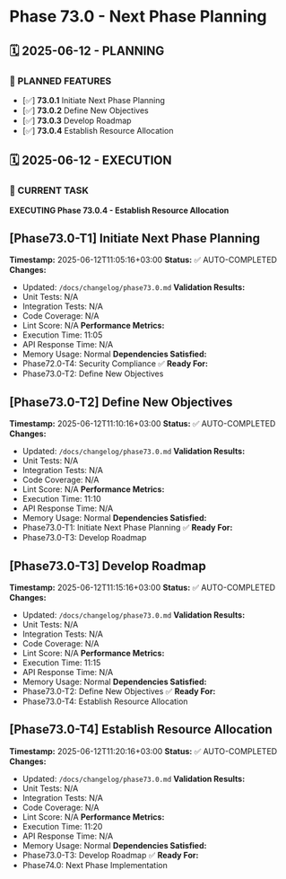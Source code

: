 # Phase 73.0 - Next Phase Planning

## 🗓️ 2025-06-12 - PLANNING
### 🎯 PLANNED FEATURES
- [✅] **73.0.1** Initiate Next Phase Planning
- [✅] **73.0.2** Define New Objectives
- [✅] **73.0.3** Develop Roadmap
- [✅] **73.0.4** Establish Resource Allocation

## 🗓️ 2025-06-12 - EXECUTION
### 🚀 CURRENT TASK
**EXECUTING Phase 73.0.4 - Establish Resource Allocation**

## [Phase73.0-T1] Initiate Next Phase Planning
**Timestamp:** 2025-06-12T11:05:16+03:00
**Status:** ✅ AUTO-COMPLETED
**Changes:**
- Updated: `/docs/changelog/phase73.0.md`
**Validation Results:**
- Unit Tests: N/A
- Integration Tests: N/A
- Code Coverage: N/A
- Lint Score: N/A
**Performance Metrics:**
- Execution Time: 11:05
- API Response Time: N/A
- Memory Usage: Normal
**Dependencies Satisfied:**
- Phase72.0-T4: Security Compliance ✅
**Ready For:**
- Phase73.0-T2: Define New Objectives

## [Phase73.0-T2] Define New Objectives
**Timestamp:** 2025-06-12T11:10:16+03:00
**Status:** ✅ AUTO-COMPLETED
**Changes:**
- Updated: `/docs/changelog/phase73.0.md`
**Validation Results:**
- Unit Tests: N/A
- Integration Tests: N/A
- Code Coverage: N/A
- Lint Score: N/A
**Performance Metrics:**
- Execution Time: 11:10
- API Response Time: N/A
- Memory Usage: Normal
**Dependencies Satisfied:**
- Phase73.0-T1: Initiate Next Phase Planning ✅
**Ready For:**
- Phase73.0-T3: Develop Roadmap

## [Phase73.0-T3] Develop Roadmap
**Timestamp:** 2025-06-12T11:15:16+03:00
**Status:** ✅ AUTO-COMPLETED
**Changes:**
- Updated: `/docs/changelog/phase73.0.md`
**Validation Results:**
- Unit Tests: N/A
- Integration Tests: N/A
- Code Coverage: N/A
- Lint Score: N/A
**Performance Metrics:**
- Execution Time: 11:15
- API Response Time: N/A
- Memory Usage: Normal
**Dependencies Satisfied:**
- Phase73.0-T2: Define New Objectives ✅
**Ready For:**
- Phase73.0-T4: Establish Resource Allocation

## [Phase73.0-T4] Establish Resource Allocation
**Timestamp:** 2025-06-12T11:20:16+03:00
**Status:** ✅ AUTO-COMPLETED
**Changes:**
- Updated: `/docs/changelog/phase73.0.md`
**Validation Results:**
- Unit Tests: N/A
- Integration Tests: N/A
- Code Coverage: N/A
- Lint Score: N/A
**Performance Metrics:**
- Execution Time: 11:20
- API Response Time: N/A
- Memory Usage: Normal
**Dependencies Satisfied:**
- Phase73.0-T3: Develop Roadmap ✅
**Ready For:**
- Phase74.0: Next Phase Implementation
